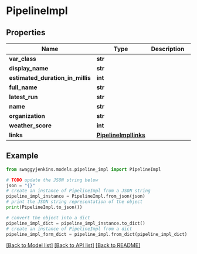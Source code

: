 # PipelineImpl


## Properties

Name | Type | Description | Notes
------------ | ------------- | ------------- | -------------
**var_class** | **str** |  | [optional] 
**display_name** | **str** |  | [optional] 
**estimated_duration_in_millis** | **int** |  | [optional] 
**full_name** | **str** |  | [optional] 
**latest_run** | **str** |  | [optional] 
**name** | **str** |  | [optional] 
**organization** | **str** |  | [optional] 
**weather_score** | **int** |  | [optional] 
**links** | [**PipelineImpllinks**](PipelineImpllinks.md) |  | [optional] 

## Example

```python
from swaggyjenkins.models.pipeline_impl import PipelineImpl

# TODO update the JSON string below
json = "{}"
# create an instance of PipelineImpl from a JSON string
pipeline_impl_instance = PipelineImpl.from_json(json)
# print the JSON string representation of the object
print(PipelineImpl.to_json())

# convert the object into a dict
pipeline_impl_dict = pipeline_impl_instance.to_dict()
# create an instance of PipelineImpl from a dict
pipeline_impl_form_dict = pipeline_impl.from_dict(pipeline_impl_dict)
```
[[Back to Model list]](../README.md#documentation-for-models) [[Back to API list]](../README.md#documentation-for-api-endpoints) [[Back to README]](../README.md)


